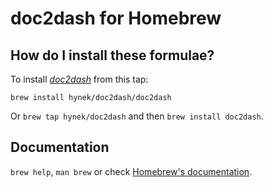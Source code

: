 # doc2dash for Homebrew

## How do I install these formulae?

To install [*doc2dash*](https://doc2dash.readthedocs.io/) from this tap:

`brew install hynek/doc2dash/doc2dash`

Or `brew tap hynek/doc2dash` and then `brew install doc2dash`.


## Documentation

`brew help`, `man brew` or check [Homebrew's documentation](https://docs.brew.sh).
